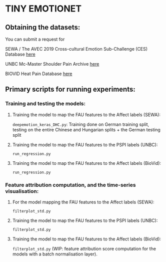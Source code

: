 # TINY EMOTIONET

## Obtaining the datasets:

You can submit a request for

SEWA / The AVEC 2019 Cross-cultural Emotion Sub-Challenge (CES) Database [here](https://sites.google.com/view/avec2019/home#h.p_-h7OzDVf_pfv) 

UNBC Mc-Master Shoulder Pain Archive [here](https://www.pitt.edu/~emotion/um-spread.htm)

BIOVID Heat Pain Database [here](http://www.iikt.ovgu.de/BioVid.print)

## Primary scripts for running experiments:

### Training and testing the models:
1. Training the model to map the FAU features to the Affect labels (SEWA):
    
    `deepemotion_keras_DHC.py`:  Training done on German training split, testing on the entire Chinese and Hungarian splits + the German testing split
    
2. Training the model to map the FAU features to the PSPI labels (UNBC):

    `run_regression.py`

3. Training the model to map the FAU features to the Affect labels (BioVid):

    `run_regression.py`

### Feature attribution computation, and the time-series visualisation:

1. For the model mapping the FAU features to the Affect labels (SEWA):
    
    `filterplot_std.py`
    
2. Training the model to map the FAU features to the PSPI labels (UNBC):

    `filterplot_std.py`

3. Training the model to map the FAU features to the Affect labels (BioVid):

    `filterplot_std.py` (WIP: feature attribution score computation for the models with a batch normalisation layer).
